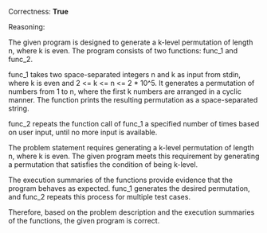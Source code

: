 Correctness: **True**

Reasoning:

The given program is designed to generate a k-level permutation of length n, where k is even. The program consists of two functions: func_1 and func_2.

func_1 takes two space-separated integers n and k as input from stdin, where k is even and 2 <= k <= n <= 2 * 10^5. It generates a permutation of numbers from 1 to n, where the first k numbers are arranged in a cyclic manner. The function prints the resulting permutation as a space-separated string.

func_2 repeats the function call of func_1 a specified number of times based on user input, until no more input is available.

The problem statement requires generating a k-level permutation of length n, where k is even. The given program meets this requirement by generating a permutation that satisfies the condition of being k-level.

The execution summaries of the functions provide evidence that the program behaves as expected. func_1 generates the desired permutation, and func_2 repeats this process for multiple test cases.

Therefore, based on the problem description and the execution summaries of the functions, the given program is correct.
